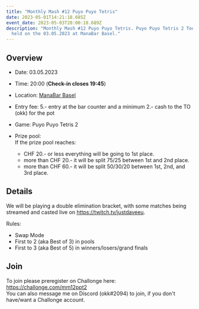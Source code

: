 ```yaml
---
title: "Monthly Mash #12 Puyo Puyo Tetris"
date: 2023-05-01T14:21:18.685Z
event_date: 2023-05-03T20:00:18.689Z
description: "Monthly Mash #12 Puyo Puyo Tetris. Puyo Puyo Tetris 2 Tournament
  held on the 03.05.2023 at ManaBar Basel."
---
```

## Overview

* Date: 03.05.2023
* Time: 20:00 (**Check-in closes 19:45**)
* Location: [ManaBar Basel](https://manabar.ch/)
* Entry fee: 5.- entry at the bar counter and a minimum 2.- cash to the TO (okk) for the pot
* Game: Puyo Puyo Tetris 2
* Prize pool:\
  If the prize pool reaches:

  * CHF 20.- or less everything will be going to 1st place.
  * more than CHF 20.- it will be split 75/25 between 1st and 2nd place.
  * more than CHF 60.- it will be split 50/30/20 between 1st, 2nd, and 3rd place.

## Details

We will be playing a double elimination bracket, with some matches being streamed and casted live on <https://twitch.tv/justdaveeu>.

Rules:

* Swap Mode
* First to 2 (aka Best of 3) in pools
* First to 3 (aka Best of 5) in winners/losers/grand finals

## Join

To join please preregister on Challonge here: <https://challonge.com/mm12ppt2>\
You can also message me on Discord (okk#2094) to join, if you don't have/want a Challonge account.